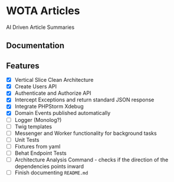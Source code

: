 # WOTA Articles

AI Driven Article Summaries

## Documentation

## Features

- [x] Vertical Slice Clean Architecture
- [x] Create Users API
- [x] Authenticate and Authorize API
- [x] Intercept Exceptions and return standard JSON response
- [x] Integrate PHPStorm Xdebug
- [x] Domain Events published automatically
- [ ] Logger (Monolog?)
- [ ] Twig templates
- [ ] Messenger and Worker functionality for background tasks
- [ ] Unit Tests
- [ ] Fixtures from yaml
- [ ] Behat Endpoint Tests
- [ ] Architecture Analysis Command - checks if the direction of the dependencies points inward
- [ ] Finish documenting `README.md`
